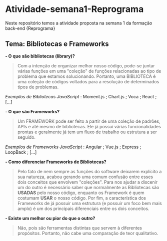 # Atividade-semana1-Reprograma
Neste repositório temos a atividade proposta na semana 1 da formação back-end {Reprograma}

## Tema: Bibliotecas e Frameworks

**- O que são bibliotecas (library)?**

> Com a intenção de organizar melhor nosso código, pode-se juntar várias funções em uma "coleção" de funções relacionadas ao tipo de problema que estamos solucionando. Portanto, uma BIBLIOTECA é uma coleção de códigos voltados para a resolução de determinados tipos de problemas.

*Exemplos de Bibliotecas JavaScript* : Moment.js ; Chart.js ; Voca ; React ; [...]

**- O que são Frameworks?**

> Um FRAMEWORK pode ser feito a partir de uma coleção de padrões, APIs e até mesmo de bibliotecas. Ele já possui várias funcionalidades prontas e geralmente já tem um fluxo de trabalho ou estrutura a ser seguido.

*Exemplos de Frameworks JavaScript* : Angular ; Vue.js ; Express ; LoopBack ; [...]

**- Como diferenciar Frameworks de Bibliotecas?**

> Pelo fato de nem sempre as funções do software deixarem explícito a sua natureza, acabou gerando uma comum confusão entre esses dois conceitos que envolvem "coleções". Para nos ajudar a discenir um do outro é necessário saber que normalmente as Bibliotecas são **USADAS** pelo nosso código, enquanto os Framework é quem costumam **USAR** o nosso código. Por fim, a característica dos Frameworks de já possuir uma estrutura (e possuir um foco bem mais amplo) é um dos principais diferenciais entre os dois conceitos.

**- Existe um melhor ou pior do que o outro?**

> Não, pois são ferramentas distintas que servem à diferentes propósitos. Portanto, não cabe uma comparação de teor qualitativo.